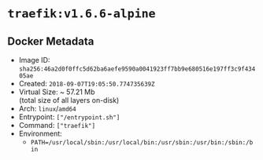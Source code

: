 # `traefik:v1.6.6-alpine`

## Docker Metadata

- Image ID: `sha256:46a2d0f0ffc5d62ba6aefe9590a0041923ff7bb9e680516e197ff3c9f43405ae`
- Created: `2018-09-07T19:05:50.774735639Z`
- Virtual Size: ~ 57.21 Mb  
  (total size of all layers on-disk)
- Arch: `linux`/`amd64`
- Entrypoint: `["/entrypoint.sh"]`
- Command: `["traefik"]`
- Environment:
  - `PATH=/usr/local/sbin:/usr/local/bin:/usr/sbin:/usr/bin:/sbin:/bin`
